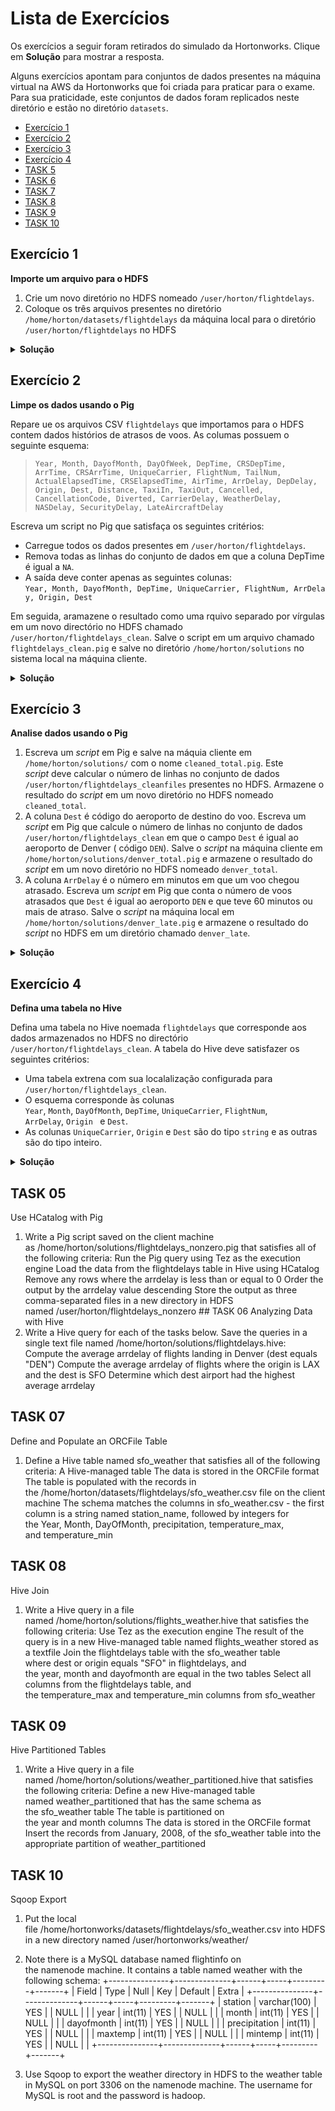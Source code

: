 # Lista de Exercícios

Os exercícios a seguir foram retirados do simulado da Hortonworks. Clique em
**Solução** para mostrar a resposta.

Alguns exercícios apontam para conjuntos de dados presentes na máquina virtual
na AWS da Hortonworks que foi criada para praticar para o exame. Para sua
praticidade, este conjuntos de dados foram replicados neste diretório e estão
no diretório `datasets`.

* [Exercício 1](#exerc%C3%ADcio-1)
* [Exercício 2](#exerc%C3%ADcio-2)
* [Exercício 3](#exerc%C3%ADcio-3)
* [Exercício 4](#exerc%C3%ADcio-4)
* [TASK 5](#task-05)
* [TASK 6](#task-06)
* [TASK 7](#task-07)
* [TASK 8](#task-08)
* [TASK 9](#task-09)
* [TASK 10](#task-10)


## Exercício 1

**Importe um arquivo para o HDFS**

1. Crie um novo diretório no HDFS nomeado `/user/horton/flightdelays`.
2. Coloque os três arquivos presentes no diretório
   `/home/horton/datasets/flightdelays` da máquina local para o diretório
   `/user/horton/flightdelays` no HDFS

<details>
<summary><b>Solução</b></summary>

1. Para criar um diretório em um sistema de arquivos, nós usamos o comando
   `mkdir`. No HDFS, usamos este mesmo comando, mas como uma `flag` para o
   comando `hadoop fs`:
   ```
   # hadoop fs -mkdir -p /user/horton/flightdelays
   ```
   Aqui, o `#` é o prompt de comando. Há casos que este prompt é o `>` ou o `$`.

   Também usamos a flag `-p` que é passada para o `mkdir` para crirar diretórios
   parentes caso não existam, e que, neste caso, são os diretórios `user` e
   `horton`.

2. Os arquivos estão presentes na pasta `datasets` nese repositório. Para
   enviar para o HDFS, nós precisamos fazer:
   ```
   # hadoop fs -put flightdelays/* /user/horton/flightdelays/
   ```

</details>

## Exercício 2

**Limpe os dados usando o Pig**

Repare ue os arquivos CSV `flightdelays` que importamos para o HDFS contem
dados histórios de atrasos de voos. As columas possuem o seguinte esquema:

> `Year, Month, DayofMonth, DayOfWeek, DepTime, CRSDepTime, ArrTime, CRSArrTime,
UniqueCarrier, FlightNum, TailNum, ActualElapsedTime, CRSElapsedTime, AirTime,
ArrDelay, DepDelay, Origin, Dest, Distance, TaxiIn, TaxiOut, Cancelled,
CancellationCode, Diverted, CarrierDelay, WeatherDelay, NASDelay,
SecurityDelay, LateAircraftDelay`

Escreva um script no Pig que satisfaça os seguintes critérios:

* Carregue todos os dados presentes em `/user/horton/flightdelays`.
* Remova todas as linhas do conjunto de dados em que a coluna DepTime é igual a `NA`.
* A saída deve conter apenas as seguintes colunas:
  `Year, Month, DayofMonth, DepTime, UniqueCarrier, FlightNum, ArrDelay, Origin, Dest`

Em seguida, aramazene o resultado como uma rquivo separado por vírgulas em um
novo directório no HDFS chamado `/user/horton/flightdelays_clean`. Salve o
script em um arquivo chamado `flightdelays_clean.pig` e salve no diretório
`/home/horton/solutions` no sistema local na máquina cliente.

<details>
<summary><b>Solução</b></summary>

O código abaixo exemplifica uma solução.

```
/* flightdelays_clean.pig
Limpa o conjunto de dados de atarso de voos
*/

-- carregando os dados
flightdelays = LOAD '/user/horton/flightdelays/flight*'
               USING PigStorage(',')
               AS (Year, Month, DayofMonth, DayOfWeek, DepTime, CRSDepTime,
                   ArrTime, CRSArrTime, UniqueCarrier, FlightNum, TailNum,
                   ActualElapsedTime, CRSElapsedTime, AirTime, ArrDelay,
                   DepDelay, Origin, Dest, Distance, TaxiIn, TaxiOut,
                   Cancelled, CancellationCode, Diverted, CarrierDelay,
                   WeatherDelay,NASDelay, SecurityDelay, LateAircraftDelay);
-- Remove as linhas em que DepTime = NA
no_missing =  FILTER flightdelays BY (chararray)DepTime != 'NA';
-- Mantem apenas as colunas desejadas
subset = FOREACH no_missing GENERATE Year, Month, DayofMonth, DepTime, UniqueCarrier, FlightNum, ArrDelay, Origin, Dest;
-- Salva os arquivos
STORE subset INTO '/user/horton/flightdelays_clean' USING PigStorage(',');
```

Devemos copiar o código e salvar em um arquivo chamado `flightdelays_clean.csv`
em `/home/horton/solutions`. Para rodá-lo, executamos o seguinte comando no
terminal:

```
# pig -x tez /home/horton/flightdelays_clean.pig`
```

</details>

## Exercício 3

**Analise dados usando o Pig**

1. Escreva um *script* em Pig e salve na máquia cliente em
   `/home/horton/solutions/` com o nome `cleaned_total.pig`. Este *script* deve
   calcular o número de linhas no conjunto de dados
   `/user/horton/flightdelays_cleanfiles` presentes no HDFS. Armazene o resultado
   do *script* em um novo diretório no HDFS nomeado `cleaned_total`.
2. A coluna `Dest` é código do aeroporto de destino do voo. Escreva um *script*
   em Pig que calcule o número de linhas no conjunto de dados
   `/user/horton/flightdelays_clean` em que o campo `Dest` é igual ao aeroporto
   de Denver ( código `DEN`). Salve o *script* na máquina cliente em
   `/home/horton/solutions/denver_total.pig` e armazene o resultado do *script*
   em um novo diretório no HDFS nomeado `denver_total`.
3. A coluna `ArrDelay` é o número em minutos em que um voo chegou atrasado.
   Escreva um *script* em Pig que conta o número de voos atrasados que `Dest` é
   igual ao aeroporto `DEN` e que teve 60 minutos ou mais de atraso. Salve o
   *script*  na máquina local em `/home/horton/solutions/denver_late.pig` e
   armazene o resultado do *script* no HDFS em um diretório chamado
   `denver_late`.

<details>
<summary><b>Solução</b></summary>

1. Salve o script abaixo em `/home/horton/solutions/cleaned_total.pig`:
   ```
   /* cleaned_total.pig
   Conta o número de entrdas no arquivo cleaned_total
   */
   -- Carrega o dataset
   dataset = LOAD '/user/horton/flightdelays_clean' USING PigStorage(',')
             AS (Year, Month, DayofMonth, DepTime, UniqueCarrier, FlightNum,
                 ArrDelay, Origin, Dest);
   -- Conta o numero de entradas
   total = FOREACH (GROUP dataset ALL) GENERATE COUNT_STAR(dataset);
   -- Armazena o valor
   STORE total INTO '/user/horton/cleaned_total';
   ```
2. Salve o script abaixo em `/home/horton/solutions/denver_total.pig`:
   ```
   /* denver_total.pig
   Conta o número de voos cujo destino e Denver.
   */
   -- Carrega o dataset
   dataset = LOAD '/user/horton/flightdelays_clean' USING PigStorage(',')
             AS (Year, Month, DayofMonth, DepTime, UniqueCarrier, FlightNum,
                 ArrDelay, Origin, Dest);
   -- Filtra Denver
   only_denver = FILTER dataset BY (chararray)Dest == 'DEN';
   -- Conta o numero de entradas
   total = FOREACH (GROUP only_denver ALL) GENERATE COUNT_STAR(only_denver);
   -- Armazena o valor
   STORE total INTO '/user/horton/denver_total';
   ```
3. Salve o script abaixo em `/home/horton/solutions/denver_late.pig`:
   ```
   /* denver_late.pig
   Conta o número de voos cujo destino e Denver e
   tenham atraso de 60 minutos ou mais
   */
   -- Carrega o dataset
   dataset = LOAD '/user/horton/flightdelays_clean' USING PigStorage(',')
             AS (Year, Month, DayofMonth, DepTime, UniqueCarrier, FlightNum,
                 ArrDelay, Origin, Dest);
   -- Filtra Denver
   late_denver = FILTER dataset BY (chararray)Dest == 'DEN' AND (int)ArrDelay>=60;
   -- Conta o numero de entradas
   total = FOREACH (GROUP late_denver ALL) GENERATE COUNT_STAR(late_denver);
   -- Armazena o valor
   STORE total INTO '/user/horton/denver_late';
   ```

</details>


## Exercício 4

**Defina uma tabela no Hive**

Defina uma tabela no Hive noemada `flightdelays` que corresponde aos dados
armazenados no HDFS no directório `/user/horton/flightdelays_clean`.  A tabela
do Hive deve satisfazer os seguintes critérios:

* Uma tabela extrena com sua localalização configurada para
  `/user/horton/flightdelays_clean`.
* O esquema corresponde às colunas
  `Year`, `Month`, `DayOfMonth`, `DepTime`, `UniqueCarrier`, `FlightNum`, 
   `ArrDelay`, `Origin ` e `Dest`.
* As colunas `UniqueCarrier`, `Origin` e `Dest` são do tipo `string` e as
  outras são do tipo inteiro.

<details>
<summary><b>Solução</b></summary>

Abra o Hive no terminal ou no Ambari e execute os seguintes comandos:

```
CREATE EXTERNAL TABLE flightdelays (
  Year INT,
  Month INT,
  DayOfMonth INT,
  DepTime INT,
  UniqueCarrier STRING,
  FlightNum INT,
  ArrDelay INT,
  Origin STRING,
  Dest STRING
  )
ROW FORMAT DELIMITED
FIELDS TERMINATED BY ','
LOCATION '/user/horton/flightdelays_clean';
```

</details>

## TASK 05

Use HCatalog with Pig

1. Write a Pig script saved on the client machine
   as /home/horton/solutions/flightdelays_nonzero.pig that satisfies all of the
following criteria: Run the Pig query using Tez as the execution engine Load
the data from the flightdelays table in Hive using HCatalog Remove any rows
where the arrdelay is less than or equal to 0 Order the output by
the arrdelay value descending Store the output as three comma-separated files
in a new directory in HDFS named /user/horton/flightdelays_nonzero ## TASK 06
Analyzing Data with Hive
1. Write a Hive query for each of the tasks below. Save the queries in a single
   text file named /home/horton/solutions/flightdelays.hive: Compute the
average arrdelay of flights landing in Denver (dest equals "DEN") Compute the
average arrdelay of flights where the origin is LAX and the dest is SFO
Determine which dest airport had the highest average arrdelay

## TASK 07

Define and Populate an ORCFile Table

1. Define a Hive table named sfo_weather that satisfies all of the following
   criteria: A Hive-managed table The data is stored in the ORCFile format The
table is populated with the records in
the /home/horton/datasets/flightdelays/sfo_weather.csv file on the client
machine The schema matches the columns in sfo_weather.csv - the first column is
a string named station_name, followed by integers for
the Year, Month, DayOfMonth, precipitation, temperature_max,
and temperature_min

## TASK 08

Hive Join
1. Write a Hive query in a file
   named /home/horton/solutions/flights_weather.hive that satisfies the
following criteria: Use Tez as the execution engine The result of the query is
in a new Hive-managed table named flights_weather stored as a textfile Join
the flightdelays table with the sfo_weather table where dest or origin equals
"SFO" in flightdelays, and the year, month and dayofmonth are equal in the two
tables Select all columns from the flightdelays table, and
the temperature_max and temperature_min columns from sfo_weather

## TASK 09

Hive Partitioned Tables
1. Write a Hive query in a file
   named /home/horton/solutions/weather_partitioned.hive that satisfies the
following criteria: Define a new Hive-managed table
named weather_partitioned that has the same schema as the sfo_weather table The
table is partitioned on the year and month columns The data is stored in the
ORCFile format Insert the records from January, 2008, of the sfo_weather table
into the appropriate partition of weather_partitioned

## TASK 10

Sqoop Export
1. Put the local
   file /home/hortonworks/datasets/flightdelays/sfo_weather.csv into HDFS in a
new directory named /user/hortonworks/weather/
2. Note there is a MySQL database named flightinfo on the namenode machine. It
   contains a table named weather with the following schema:
 +---------------+--------------+------+-----+---------+-------+
 | Field         | Type         | Null | Key | Default | Extra |
 +---------------+--------------+------+-----+---------+-------+
 | station       | varchar(100) | YES  |     | NULL    |       |
 | year          | int(11)      | YES  |     | NULL    |       |
 | month         | int(11)      | YES  |     | NULL    |       |
 | dayofmonth    | int(11)      | YES  |     | NULL    |       |
 | precipitation | int(11)      | YES  |     | NULL    |       |
 | maxtemp       | int(11)      | YES  |     | NULL    |       |
 | mintemp       | int(11)      | YES  |     | NULL    |       |
 +---------------+--------------+------+-----+---------+-------+

3. Use Sqoop to export the weather directory in HDFS to the weather table in
   MySQL on port 3306 on the namenode machine. The username for MySQL
is root and the password is hadoop.
